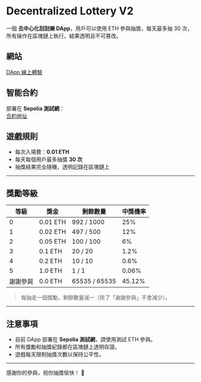 # Decentralized Lottery V2

一個 **去中心化刮刮樂 DApp**，用戶可以使用 ETH 參與抽獎，每天最多抽 30 次，所有操作在區塊鏈上執行，結果透明且不可篡改。

## 網站

[DApp 線上體驗](https://decentralized-lottery-v2.web.app/)

## 智能合約

部署在 **Sepolia 測試網**：  
[合約地址](https://sepolia.etherscan.io/address/0xa12ffc0499c29ac21e795cfb5ee46e7db2940dc4)

## 遊戲規則

- 每次入場費：**0.01 ETH**  
- 每天每個用戶最多抽獎 **30 次**  
- 抽獎結果完全隨機，透明記錄在區塊鏈上  

---

## 獎勵等級

| 等級 | 獎金 | 剩餘數量 | 中獎機率 |
|------|-------|----------|-----------|
| 0    | 0.01 ETH | 992 / 1000 | 25%     |
| 1    | 0.02 ETH | 497 / 500  | 12%     |
| 2    | 0.05 ETH | 100 / 100  | 6%      |
| 3    | 0.1 ETH  | 20 / 20    | 1.2%    |
| 4    | 0.2 ETH  | 10 / 10    | 0.6%    |
| 5    | 1.0 ETH  | 1 / 1      | 0.06%   |
| 謝謝參與 | 0.0 ETH  | 65535 / 65535 | 45.12% |

> 每抽走一個獎勵，剩餘數量減一（除了「謝謝參與」不會減少）。

---

## 注意事項

- 目前 DApp 部署在 **Sepolia 測試網**，請使用測試 ETH 參與。  
- 所有獎勵和抽獎紀錄都在區塊鏈上透明存證。  
- 遊戲每天限制抽獎次數以保持公平性。  

---

感謝你的參與，祝你抽獎愉快！ 🎉
